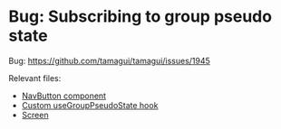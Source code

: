 # Bug: Subscribing to group pseudo state

Bug: https://github.com/tamagui/tamagui/issues/1945

Relevant files:

- [NavButton component](./packages/ui/src/NavButton.tsx)
- [Custom useGroupPseudoState hook](./packages/ui/src/useGroupPseudoState.ts)
- [Screen](./packages/app/features/home/screen.tsx)

